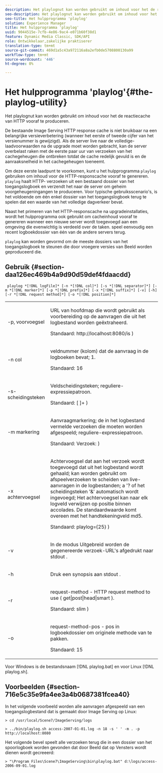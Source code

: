 ```yaml
---
description: Het playlognut kan worden gebruikt om inhoud voor het de reactiecache van HTTP vooraf te produceren.
seo-description: Het playlognut kan worden gebruikt om inhoud voor het de reactiecache van HTTP vooraf te produceren.
seo-title: Het hulpprogramma 'playlog'
solution: Experience Manager
title: Het hulpprogramma 'playlog'
uuid: 9044515e-7cfb-4e86-9ac4-e071b60f38d1
feature: Dynamic Media Classic, SDK/API
role: Ontwikkelaar,zakelijke praktiserer
translation-type: tm+mt
source-git-commit: 469d1a5c43a972116a8a2efb0de5708800130a99
workflow-type: tm+mt
source-wordcount: '446'
ht-degree: 0%

---
```



# Het hulpprogramma &#39;playlog&#39;{#the-playlog-utility}

Het playlognut kan worden gebruikt om inhoud voor het de reactiecache van HTTP vooraf te produceren.

De bestaande Image Serving HTTP response cache is niet bruikbaar na een belangrijke versieverbetering (wanneer het eerste of tweede cijfer van het versienummer is gewijzigd). Als de server live naar de volledige-laadvoorwaarden na de upgrade moet worden gebracht, kan de server overbelast raken met de eerste paar uur van verzoeken van het cachegeheugen die ontbreken totdat de cache redelijk gevuld is en de aanraaksnelheid in het cachegeheugen toeneemt.

Om deze eerste laadpunt te voorkomen, kunt u het hulpprogramma `playlog` gebruiken om inhoud voor de HTTP-responscache vooraf te genereren. `playlog` haalt HTTP- verzoeken uit een bestaand dossier van het toegangslogboek en verzendt het naar de server om geheim voorgeheugeningangen te produceren. Voor typische gebruiksscenario&#39;s, is het voldoende om één enkel dossier van het toegangslogboek terug te spelen dat een waarde van het volledige dagverkeer bevat.

Naast het primeren van het HTTP-responscache na upgradeinstallaties, wordt het hulpprogramma ook gebruikt om cacheinhoud vooraf te genereren wanneer een nieuwe server wordt toegevoegd aan een omgeving die evenwichtig is verdeeld over de taken. speel eenvoudig een recent logboekdossier van één van de andere servers terug.

`playlog` kan worden gevormd om de meeste dossiers van het toegangslogboek te steunen die door vroegere versies van Beeld worden geproduceerd die.

## Gebruik {#section-daa126ec469b4a9d90d59def4fdaacdd}

` playlog *[!DNL logFile]* [-n *[!DNL col]*] [-s *[!DNL separator]*] [-m *[!DNL marker]*] [-p *[!DNL prefix]*] [-x *[!DNL suffix]*] [-v] [-h] [-r *[!DNL request method]*] [-o *[!DNL position]*]`

<table id="simpletable_39B9638BCB0F4244B5155C958C044C31"> 
 <tr class="strow"> 
  <td class="stentry"> <p> <span class="codeph"> -p,  <span class="varname"> voorvoegsel  </span> </span> </p> </td> 
  <td class="stentry"> <p>URL van hoofdmap die wordt gebruikt als voorbereiding op de aanvragen die uit het logbestand worden geëxtraheerd. </p> <p>Standaard: <span class="filepath"> http://localhost:8080/is </span>) </p> </td> 
 </tr> 
 <tr class="strow"> 
  <td class="stentry"> <p> <span class="codeph"> -n  <span class="varname"> col  </span> </span> </p> </td> 
  <td class="stentry"> <p>veldnummer (kolom) dat de aanvraag in de logboeken bevat; 1. </p> <p>Standaard: 16 </p> </td> 
 </tr> 
 <tr class="strow"> 
  <td class="stentry"> <p> <span class="codeph"> -s- <span class="varname"> scheidingsteken  </span> </span> </p> </td> 
  <td class="stentry"> <p>Veldscheidingsteken; reguliere-expressiepatroon. </p> <p>Standaard: <span class="codeph"> [ ]+ </span>) </p> </td> 
 </tr> 
 <tr class="strow"> 
  <td class="stentry"> <p> <span class="codeph"> -m  <span class="varname"> markering  </span> </span> </p> </td> 
  <td class="stentry"> <p>Aanvraagmarkering; de in het logbestand vermelde verzoeken die moeten worden afgespeeld; reguliere-expressiepatroon. </p> <p>Standaard: <span class="codeph"> Verzoek: </span>) </p> </td> 
 </tr> 
 <tr class="strow"> 
  <td class="stentry"> <p> <span class="codeph"> -x  <span class="varname"> achtervoegsel  </span> </span> </p> </td> 
  <td class="stentry"> <p>Achtervoegsel dat aan het verzoek wordt toegevoegd dat uit het logbestand wordt gehaald; kan worden gebruikt om afspeelverzoeken te scheiden van live-aanvragen in de logbestanden; a '? of het scheidingsteken '&amp;' automatisch wordt ingevoegd; Het achtervoegsel kan naar elk logveld verwijzen op positie binnen accolades. De standaardwaarde komt overeen met het handtekeningveld md5. </p> <p>Standaard: <span class="codeph"> playlog={25} </span>) </p> </td> 
 </tr> 
 <tr class="strow"> 
  <td class="stentry"> <p> <span class="codeph"> -v  </span> </p> </td> 
  <td class="stentry"> <p>In de modus Uitgebreid worden de gegenereerde verzoek-URL's afgedrukt naar <span class="codeph"> stdout </span>. </p> </td> 
 </tr> 
 <tr class="strow"> 
  <td class="stentry"> <p> <span class="codeph"> -h  </span> </p> </td> 
  <td class="stentry"> <p>Druk een synopsis aan <span class="codeph"> stdout </span>. </p> </td> 
 </tr> 
 <tr class="strow"> 
  <td class="stentry"> <p> <span class="codeph"> -r  </span> </p> </td> 
  <td class="stentry"> <p>request-method - HTTP request method to use ( <span class="codeph"> get|post|head|smart </span>). </p> <p>Standaard: <span class="codeph"> slim </span>) </p> </td> 
 </tr> 
 <tr class="strow"> 
  <td class="stentry"> <p> <span class="codeph"> -o  </span> </p> </td> 
  <td class="stentry"> <p>request-method-pos - pos in logboekdossier om originele methode van te pakken. </p> <p>Standaard: 15 </p> </td> 
 </tr> 
</table>

Voor Windows is de bestandsnaam [!DNL playlog.bat] en voor Linux [!DNL playlog.sh].

## Voorbeelden {#section-716e5c35e9fa4ee3a4b0687381fcea40}

In het volgende voorbeeld worden alle aanvragen afgespeeld van een toegangslogbestand dat is gemaakt door Image Serving op Linux:

`> cd /usr/local/Scene7/ImageServing/logs`

`> ../bin/playlog.sh access-2007-01-01.log -n 18 -s ' ' -m . -p http://localhost:8080`

Het volgende bevel speelt alle verzoeken terug die in een dossier van het spoorlogboek worden gevonden dat door Beeld dat op Vensters wordt dienen wordt gecreeerd:

`> "\Program Files\Scene7\ImageServing\bin\playlog.bat" d:\logs/access-2006-09-01.log`

